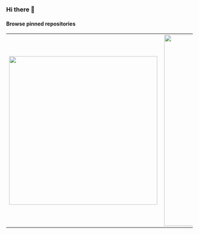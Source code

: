 ### Hi there 👋

#### Browse pinned repositories

<center>
  <table>
    <tr>
        <td><img width="400px" align="left" src="https://github-readme-stats.vercel.app/api/top-langs/?username=paulo-correia&hide=html&layout=compact" /></td>
        <td><img width="515px" align="left" src="https://github-readme-stats.vercel.app/api?username=paulo-correia&count_private=true"/></td>
    </tr>   
  </table>
</center> 

